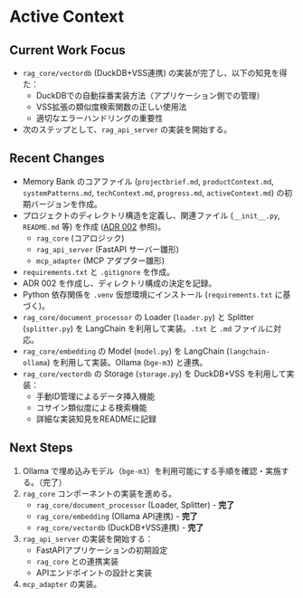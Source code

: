 # Active Context

## Current Work Focus

-   `rag_core/vectordb` (DuckDB+VSS連携) の実装が完了し、以下の知見を得た：
    - DuckDBでの自動採番実装方法（アプリケーション側での管理）
    - VSS拡張の類似度検索関数の正しい使用法
    - 適切なエラーハンドリングの重要性
-   次のステップとして、`rag_api_server` の実装を開始する。

## Recent Changes

-   Memory Bank のコアファイル (`projectbrief.md`, `productContext.md`, `systemPatterns.md`, `techContext.md`, `progress.md`, `activeContext.md`) の初期バージョンを作成。
-   プロジェクトのディレクトリ構造を定義し、関連ファイル (`__init__.py`, `README.md` 等) を作成 ([ADR 002](../../docs/ADR/002_モノレポディレクトリ構成.md) 参照)。
    -   `rag_core` (コアロジック)
    -   `rag_api_server` (FastAPI サーバー雛形)
    -   `mcp_adapter` (MCP アダプター雛形)
-   `requirements.txt` と `.gitignore` を作成。
-   ADR 002 を作成し、ディレクトリ構成の決定を記録。
-   Python 依存関係を `.venv` 仮想環境にインストール (`requirements.txt` に基づく)。
-   `rag_core/document_processor` の Loader (`loader.py`) と Splitter (`splitter.py`) を LangChain を利用して実装。`.txt` と `.md` ファイルに対応。
-   `rag_core/embedding` の Model (`model.py`) を LangChain (`langchain-ollama`) を利用して実装。Ollama (`bge-m3`) と連携。
-   `rag_core/vectordb` の Storage (`storage.py`) を DuckDB+VSS を利用して実装：
    - 手動ID管理によるデータ挿入機能
    - コサイン類似度による検索機能
    - 詳細な実装知見をREADMEに記録

## Next Steps

1.  Ollama で埋め込みモデル（`bge-m3`）を利用可能にする手順を確認・実施する。（完了）
2.  `rag_core` コンポーネントの実装を進める。
    -   `rag_core/document_processor` (Loader, Splitter) - **完了**
    -   `rag_core/embedding` (Ollama API連携) - **完了**
    -   `rag_core/vectordb` (DuckDB+VSS連携) - **完了**
3.  `rag_api_server` の実装を開始する：
    -   FastAPIアプリケーションの初期設定
    -   `rag_core` との連携実装
    -   APIエンドポイントの設計と実装
4.  `mcp_adapter` の実装。
